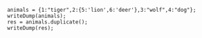 ```luceescript+trycf
	animals = {1:"tiger",2:{5:'lion',6:'deer'},3:"wolf",4:"dog"};
	writeDump(animals);
	res = animals.duplicate();
	writeDump(res);
```